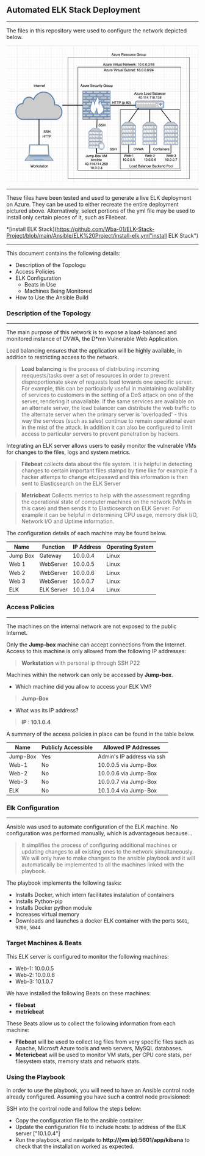## Automated ELK Stack Deployment
---

The files in this repository were used to configure the network depicted below.


![network](https://github.com/Wba-01/ELK-Stack-Project/blob/06380c001189f5a33afb0eb8971ebd9a86e2f8b0/Diagrams/Azure%20Cloud%20Security.png)

---

These files have been tested and used to generate a live ELK deployment on Azure. They can be used to either recreate the entire deployment pictured above. Alternatively, select portions of the yml file may be used to install only certain pieces of it, such as Filebeat.

  *[install ELK Stack](https://github.com/Wba-01/ELK-Stack-Project/blob/main/Ansible/ELK%20Project/install-elk.yml"install ELK Stack")
 
---
This document contains the following details:
- Description of the Topologu
- Access Policies
- ELK Configuration
  - Beats in Use
  - Machines Being Monitored
- How to Use the Ansible Build


### Description of the Topology
---

The main purpose of this network is to expose a load-balanced and monitored instance of DVWA, the D*mn Vulnerable Web Application.

Load balancing ensures that the application will be highly available, in addition to restricting access to the network.
> **Load balancing** is the process of distributing incoming reequests/tasks over a set of resources in order to prevent disproportionate skew of requests load towards one specific server. For example, this can be particularly useful in maintaining availability of services to customers in the setting of a DoS attack on one of the server, rendering it unavailable. If the same services are available on an alternate server, the load balancer can distribute the web traffic to the alternate server when the primary server is 'overloaded' - this way the services (such as sales) continue to remain operational even in the mist of the attack. In addition it can also be configured to limit access to particular servers to prevent penetration by hackers.

Integrating an ELK server allows users to easily monitor the vulnerable VMs for changes to the files, logs and system metrics.
> **Filebeat** collects data about the file system. It is helpful in detecting changes to certain important files stampd by time like for example if a hacker attemps to change etc/passwd and this information is then sent to Elasticsearch on the ELK Server

> **Metricbeat** Collects metrics to help with the assessment regarding the operational state of computer machines on the network (VMs in this case) and then sends it to Elasticsearch on ELK Server. For example it can be helpful in determining CPU usage, memory disk I/O, Network I/O and Uptime information.

The configuration details of each machine may be found below.


| Name     | Function | IP Address | Operating System |
|----------|----------|------------|------------------|
| Jump Box | Gateway  | 10.0.0.4   | Linux            |
| Web 1    |WebServer | 10.0.0.5   | Linux            |
| Web 2    |WebServer | 10.0.0.6   | Linux            |
| Web 3    |WebServer | 10.0.0.7   | Linux            |
| ELK      |ELK Server| 10.1.0.4   | Linux            |

### Access Policies
---
The machines on the internal network are not exposed to the public Internet. 

Only the **Jump-box** machine can accept connections from the Internet. Access to this machine is only allowed from the following IP addresses:

> **Workstation** with personal ip through SSH P22 

Machines within the network can only be accessed by **Jump-box**.

- Which machine did you allow to access your ELK VM?
> **Jump-Box** 
- What was its IP address?
> **IP : 10.1.0.4**

A summary of the access policies in place can be found in the table below.

| Name     | Publicly Accessible | Allowed IP Addresses         |
|----------|---------------------|------------------------------|
| Jump-Box |     Yes             | Admin's IP address via ssh   |
| Web-1    |     No              | 10.0.0.5  via Jump-Box       |
| Web-2    |     No              | 10.0.0.6  via Jump-Box       |
| Web-3    |     No              | 10.0.0.7  via Jump-Box       |
| ELK      |     No              | 10.1.0.4  via Jump-Box       |

### Elk Configuration
---
Ansible was used to automate configuration of the ELK machine. No configuration was performed manually, which is advantageous because...
> It simplifies the process of configuring additional machines or updating changes to all existing ones to the network simultaneously. We will only have to make changes to the ansible playbook and it will automatically be implemented to all the machines linked with the playbook.

The playbook implements the following tasks:
- Installs Docker, which intern facilitates instalation of containers
- Installs Python-pip
- Installs Docker python module
- Increases virtual memory
- Downloads and launches a docker ELK container with the ports `5601`, `9200`, `5044`

### Target Machines & Beats
This ELK server is configured to monitor the following machines:
- Web-1: 10.0.0.5
- Web-2: 10.0.0.6
- Web-3: 10.1.0.7

We have installed the following Beats on these machines:
  - **filebeat**
  - **metricbeat**

These Beats allow us to collect the following information from each machine:
- **Filebeat** will be used to collect log files from very specific files such as Apache, Microsft Azure tools and web servers, MySQL databases.
- **Metericbeat** will be used to monitor VM stats, per CPU core stats, per filesystem stats, memory stats and network stats.

### Using the Playbook
In order to use the playbook, you will need to have an Ansible control node already configured. Assuming you have such a control node provisioned: 

SSH into the control node and follow the steps below:

- Copy the configuration file to the ansible container.
- Update the configuration file to include hosts: Ip address of the ELK server ["10.1.0.4"]
- Run the playbook, and navigate to **http://(vm ip):5601/app/kibana** to check that the installation worked as expected.
